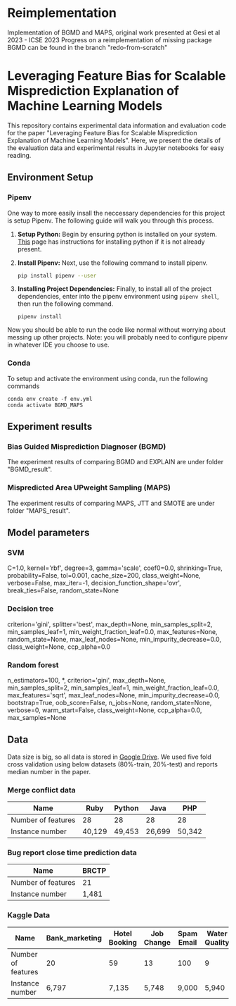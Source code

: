 # Reimplementation
Implementation of BGMD and MAPS, original work presented at Gesi et al 2023 - ICSE 2023
Progress on a reimplementation of missing package BGMD can be found in the branch "redo-from-scratch"

# Leveraging Feature Bias for Scalable Misprediction Explanation of Machine Learning Models
This repository contains experimental data information and evaluation code for the paper "Leveraging Feature Bias for Scalable Misprediction Explanation of Machine Learning Models". Here, we present the details of the evaluation data and experimental results in Jupyter notebooks for easy reading.

## Environment Setup
### Pipenv
One way to more easily insall the neccessary dependencies for this project is setup Pipenv. The following guide will walk you through this process.

1. **Setup Python:** Begin by ensuring python is installed on your system. [This](https://wiki.python.org/moin/BeginnersGuide/Download) page has instructions for installing python if it is not already present.

2. **Install Pipenv:** Next, use the following command to install pipenv.
    ```sh
    pip install pipenv --user
    ```

3. **Installing Project Dependencies:** Finally, to install all of the project dependencies, enter into the pipenv environment using `pipenv shell`, then run the following command.
    ```shell
    pipenv install
    ```
Now you should be able to run the code like normal without worrying about messing up other projects. Note: you will probably need to configure pipenv in whatever IDE you choose to use.


### Conda
To setup and activate the environment using conda, run the following commands

```shell
conda env create -f env.yml
conda activate BGMD_MAPS
```

## Experiment results
### Bias Guided Misprediction Diagnoser (BGMD) 
The experiment results of comparing BGMD and EXPLAIN are under folder "BGMD_result".

### Mispredicted Area UPweight Sampling (MAPS)
The experiment results of comparing MAPS, JTT and SMOTE are under folder "MAPS_result".

## Model parameters
### SVM 
C=1.0, kernel='rbf', degree=3, gamma='scale', coef0=0.0, shrinking=True, probability=False, tol=0.001, cache_size=200, class_weight=None, verbose=False, max_iter=-1, decision_function_shape='ovr', break_ties=False, random_state=None 

### Decision tree
criterion='gini', splitter='best', max_depth=None, min_samples_split=2, min_samples_leaf=1, min_weight_fraction_leaf=0.0, max_features=None, random_state=None, max_leaf_nodes=None, min_impurity_decrease=0.0, class_weight=None, ccp_alpha=0.0

### Random forest
n_estimators=100, *, criterion='gini', max_depth=None, min_samples_split=2, min_samples_leaf=1, min_weight_fraction_leaf=0.0, max_features='sqrt', max_leaf_nodes=None, min_impurity_decrease=0.0, bootstrap=True, oob_score=False, n_jobs=None, random_state=None, verbose=0, warm_start=False, class_weight=None, ccp_alpha=0.0, max_samples=None


## Data
Data size is big, so all data is stored in [Google Drive](https://drive.google.com/drive/folders/1-m34KJz5bRQ-QO3N5lefu9axPFlFEDJ-?usp=sharing). We used five fold cross validation using below datasets (80%-train, 20%-test) and reports median number in the paper.

### Merge conflict data

| Name               | Ruby | Python | Java | PHP |
|--------------------|----------------|---------------|------------|------------|
| Number of features |      28        |       28      |     28     |   28       |         
| Instance number    |       40,129   |       49,453  | 26,699     |      50,342  |             

### Bug report close time prediction data

| Name               | BRCTP |
|--------------------|-------|
| Number of features |   21  |
| Instance number    |  1,481|

### Kaggle Data
| Name               | Bank_marketing | Hotel Booking | Job Change | Spam Email | Water Quality |
|--------------------|----------------|---------------|------------|------------|---------------|
| Number of features |      20        |    59         | 13         |   100      |       9       |
| Instance number    |        6,797   |      7,135    |   5,748    |    9,000   |       5,940   |




